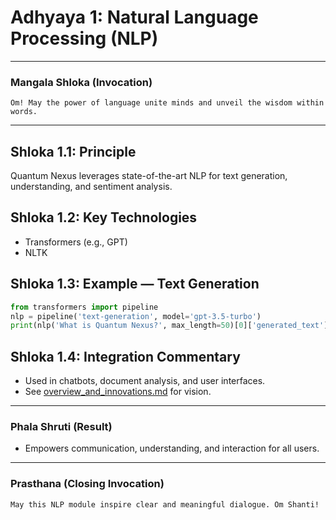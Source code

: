 # Adhyaya 1: Natural Language Processing (NLP)

---

### **Mangala Shloka (Invocation)**

```text
Om! May the power of language unite minds and unveil the wisdom within words.
```

---

## **Shloka 1.1: Principle**
Quantum Nexus leverages state-of-the-art NLP for text generation, understanding, and sentiment analysis.

## **Shloka 1.2: Key Technologies**
- Transformers (e.g., GPT)
- NLTK

## **Shloka 1.3: Example — Text Generation**
```python
from transformers import pipeline
nlp = pipeline('text-generation', model='gpt-3.5-turbo')
print(nlp('What is Quantum Nexus?', max_length=50)[0]['generated_text'])
```

## **Shloka 1.4: Integration Commentary**
- Used in chatbots, document analysis, and user interfaces.
- See [overview_and_innovations.md](../overview_and_innovations.md) for vision.

---

### **Phala Shruti (Result)**
- Empowers communication, understanding, and interaction for all users.

---

### **Prasthana (Closing Invocation)**

```text
May this NLP module inspire clear and meaningful dialogue. Om Shanti!

